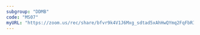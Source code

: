 ```yaml
---
subgroup: "DDMB"
code: "MS07"
myURL: "https://zoom.us/rec/share/bfvr9k4V1J6Mxg_sdtad5xAhHwQYmq2FqFbRIkTxHFLN-1IxnsMgWscvzbFCa72W.tNphtAZCxnRKUnQt?startTime=1623773761000"
---
```

